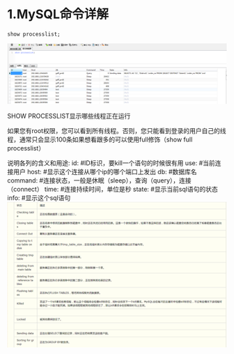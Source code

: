 # 1.MySQL命令详解


```
show processlist;
```


![](/static/image/微信截图_20200717173429.png)

SHOW PROCESSLIST显示哪些线程正在运行

如果您有root权限，您可以看到所有线程。否则，您只能看到登录的用户自己的线程，通常只会显示100条如果想看跟多的可以使用full修饰（show full processlist）

说明各列的含义和用途:
id:       #ID标识，要kill一个语句的时候很有用
use:      #当前连接用户
host:     #显示这个连接从哪个ip的哪个端口上发出
db:       #数据库名
command:  #连接状态，一般是休眠（sleep），查询（query），连接（connect）
time:     #连接持续时间，单位是秒
state:    #显示当前sql语句的状态
info:     #显示这个sql语句
![](/static/image/微信截图_20200717173950.png)